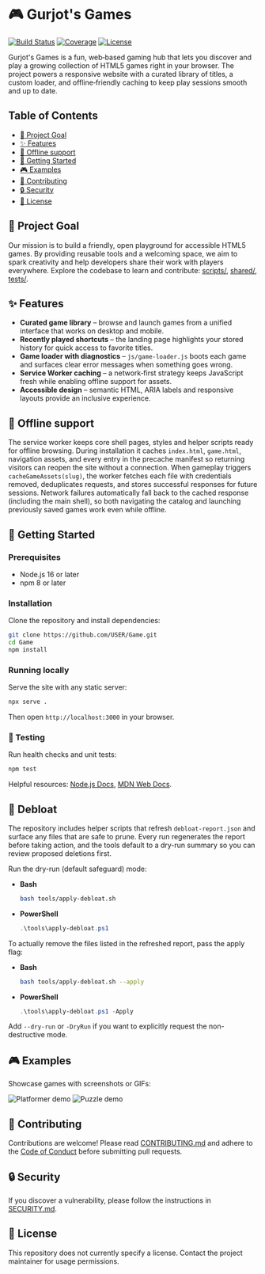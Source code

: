# 🎮 Gurjot's Games

[![Build Status](https://github.com/USER/Game/actions/workflows/ci.yml/badge.svg)](https://github.com/USER/Game/actions/workflows/ci.yml)
[![Coverage](https://img.shields.io/codecov/c/github/USER/Game)](https://codecov.io/gh/USER/Game)
[![License](https://img.shields.io/badge/license-not--specified-lightgrey)](#-license)

Gurjot's Games is a fun, web‑based gaming hub that lets you discover and play a growing collection of HTML5 games right in your browser. The project powers a responsive website with a curated library of titles, a custom loader, and offline‑friendly caching to keep play sessions smooth and up to date.

## Table of Contents
- [🎯 Project Goal](#-project-goal)
- [✨ Features](#-features)
- [📶 Offline support](#-offline-support)
- [🚀 Getting Started](#-getting-started)
- [🎮 Examples](#-examples)
- [🤝 Contributing](#-contributing)
- [🔒 Security](#-security)
- [📄 License](#-license)

## 🎯 Project Goal

Our mission is to build a friendly, open playground for accessible HTML5 games. By providing reusable tools and a welcoming space, we aim to spark creativity and help developers share their work with players everywhere. Explore the codebase to learn and contribute: [scripts/](scripts/), [shared/](shared/), [tests/](tests/).

## ✨ Features

- **Curated game library** – browse and launch games from a unified interface that works on desktop and mobile.
- **Recently played shortcuts** – the landing page highlights your stored history for quick access to favorite titles.
- **Game loader with diagnostics** – `js/game-loader.js` boots each game and surfaces clear error messages when something goes wrong.
- **Service Worker caching** – a network‑first strategy keeps JavaScript fresh while enabling offline support for assets.
- **Accessible design** – semantic HTML, ARIA labels and responsive layouts provide an inclusive experience.

## 📶 Offline support

The service worker keeps core shell pages, styles and helper scripts ready for offline browsing. During installation it caches
`index.html`, `game.html`, navigation assets, and every entry in the precache manifest so returning visitors can reopen the site
without a connection. When gameplay triggers `cacheGameAssets(slug)`, the worker fetches each file with credentials removed,
deduplicates requests, and stores successful responses for future sessions. Network failures automatically fall back to the
cached response (including the main shell), so both navigating the catalog and launching previously saved games work even while
offline.

## 🚀 Getting Started

### Prerequisites

- Node.js 16 or later
- npm 8 or later

### Installation

Clone the repository and install dependencies:

```bash
git clone https://github.com/USER/Game.git
cd Game
npm install
```

### Running locally

Serve the site with any static server:

```bash
npx serve .
```

Then open `http://localhost:3000` in your browser.

### 🧪 Testing

Run health checks and unit tests:

```bash
npm test
```

Helpful resources: [Node.js Docs](https://nodejs.org/en/docs/), [MDN Web Docs](https://developer.mozilla.org/).

## 🧹 Debloat

The repository includes helper scripts that refresh `debloat-report.json` and surface any files that are safe to prune. Every run regenerates the report before taking action, and the tools default to a dry-run summary so you can review proposed deletions first.

Run the dry-run (default safeguard) mode:

- **Bash**

  ```bash
  bash tools/apply-debloat.sh
  ```

- **PowerShell**

  ```powershell
  .\tools\apply-debloat.ps1
  ```

To actually remove the files listed in the refreshed report, pass the apply flag:

- **Bash**

  ```bash
  bash tools/apply-debloat.sh --apply
  ```

- **PowerShell**

  ```powershell
  .\tools\apply-debloat.ps1 -Apply
  ```

Add `--dry-run` or `-DryRun` if you want to explicitly request the non-destructive mode.

## 🎮 Examples

Showcase games with screenshots or GIFs:

![Platformer demo](https://via.placeholder.com/400x200?text=Platformer+Demo)
![Puzzle demo](https://via.placeholder.com/400x200?text=Puzzle+Demo)

## 🤝 Contributing

Contributions are welcome! Please read [CONTRIBUTING.md](CONTRIBUTING.md) and adhere to the [Code of Conduct](CODE_OF_CONDUCT.md) before submitting pull requests.

## 🔒 Security

If you discover a vulnerability, please follow the instructions in [SECURITY.md](SECURITY.md).

## 📄 License

This repository does not currently specify a license. Contact the project maintainer for usage permissions.

